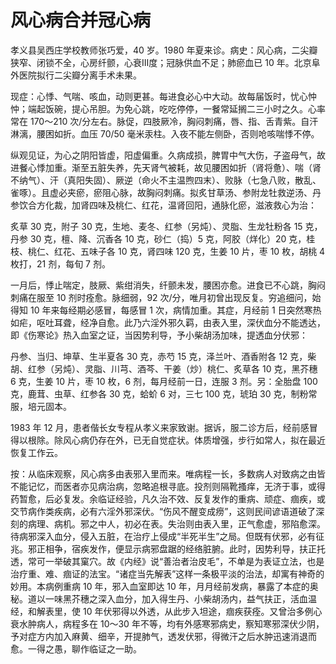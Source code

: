 # 风心病合并冠心病

孝义县吴西庄学校教师张巧爱，40 岁。1980 年夏来诊。病史：风心病，二尖瓣狭窄、闭锁不全，心房纤颤，心衰Ⅲ度；冠脉供血不足；肺瘀血已 10 年。北京阜外医院拟行二尖瓣分离手术未果。

现症：心悸、气喘、咳血，动则更甚。每进食必心中大动。故每届饭时，忧心忡忡；端起饭碗，提心吊胆。为免心跳，吃吃停停，一餐常延搁二三小时之久。心率常在 170～210 次/分左右。脉促，四肢厥冷，胸闷刺痛，唇、指、舌青紫。自汗淋漓，腰困如折。血压 70/50 毫米汞柱。入夜不能左侧卧，否则呛咳喘悸不停。

纵观见证，为心之阴阳皆虚，阳虚偏重。久病成损，脾胃中气大伤，子盗母气，故进餐心悸加重。渐至五脏失养，先天肾气被耗，故见腰困如折（肾将惫）、喘（肾不纳气）、汗（真阳失固）、厥逆（命火不主温煦四末）、败脉（七急八败，散乱、雀啄）。且虚必夹瘀，瘀阻心脉，故胸闷刺痛。拟炙甘草汤、参附龙牡救逆汤、丹参饮合方化裁，加肾四味及桃仁、红花，温肾回阳，通脉化瘀，滋液救心为治：

炙草 30 克，附子 30 克，生地、麦冬、红参（另炖）、灵脂、生龙牡粉各 15 克，丹参 30 克，檀、降、沉香各 10 克，砂仁（捣）5 克，阿胶（烊化）20 克，桂枝、桃仁、红花、五味子各 10 克，肾四味 120 克，生姜 10 片，枣 10 枚，胡桃 4 枚打，21 剂，每旬 7 剂。

一月后，悸止喘定，肢厥、紫绀消失，纤颤未发，腰困亦愈。进食已不心跳，胸闷刺痛在服至 10 剂时痊愈。脉细弱，92 次/分，唯月初曾出现反复。穷追细问，始得知 10 年来每经期必感冒，每感冒 1 次，病情加重。其症，月经前 1 日突然寒热如疟，呕吐耳聋，经净自愈。此乃六淫外邪久羁，由表入里，深伏血分不能透达，即《伤寒论》热入血室之证，当因势利导，予小柴胡汤加味，提透血分伏邪：

丹参、当归、坤草、生半夏各 30 克，赤芍 15 克，泽兰叶、酒香附各 12 克，柴胡、红参（另炖）、灵脂、川芎、酒芩、干姜（炒）桃仁、炙草各 10 克，黑芥穗 6 克，生姜 10 片，枣 10 枚，6 剂，每月经前一日，连服 3 剂。另：全胎盘 100 克，鹿茸、虫草、红参各 30 克，蛤蚧 6 对，三七 100 克，琥珀 30 克，制粉常服，培元固本。

1983 年 12 月，患者偕长女专程从孝义来家致谢。据诉，服二诊方后，经前感冒得以根除。除风心病仍存在外，已无自觉症状。体质增强，步行如常人，拟在最近恢复工作云。

按：从临床观察，风心病多由表邪入里而来。唯病程一长，多数病人对致病之由皆不能记忆，而医者亦见病治病，忽略追根寻底。投剂则隔靴搔痒，无济于事，或得药暂愈，后必复发。余临证经验，凡久治不效、反复发作的重病、顽症、痼疾，或交节病作类疾病，必有六淫外邪深伏。“伤风不醒变成痨”，这则民间谚语道破了深刻的病理、病机。邪之中人，初必在表。失治则由表入里，正气愈虚，邪陷愈深。待病邪深入血分，侵入五脏，在治疗上侵成“半死半生”之局。但既有伏邪，必有征兆。邪正相争，宿疾发作，便显示病邪盘踞的经络脏腑。此时，因势利导，扶正托透，常可一举破其窠穴。故《内经》说“善治者治皮毛”，不单是为表证立法，也是治疗重、难、痼证的法宝。“诸症当先解表”这样一条极平淡的治法，却寓有神奇的妙用。本病例重病 10 年，邪入血室即达 10 年，月月经前发病，暴露了本症的奥秘。道以一味黑芥穗之深入血分，加入得生丹、小柴胡汤内，益气扶正，活血温经，和解表里，使 10 年伏邪得以外透，从此步入坦途，痼疾获痊。又曾治多例心衰水肿病人，病程多在 10～30 年不等，均有外感寒邪病史，察知寒邪深伏少阴，予对症方内加入麻黄、细辛，开提肺气，透发伏邪，得微汗之后水肿迅速消退而愈。一得之愚，聊作临证之一助。